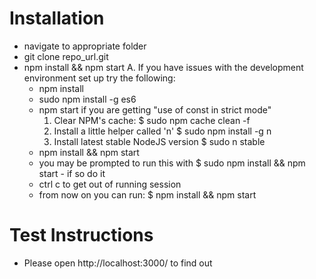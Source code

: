 # Installation
  - navigate to appropriate folder
  - git clone repo_url.git
  - npm install && npm start
    A. If you have issues with the development environment set up try the following:
      - npm install
      - sudo npm install -g es6
      - npm start
      if you are getting "use of const in strict mode"
        1) Clear NPM's cache:
        $ sudo npm cache clean -f
        2) Install a little helper called 'n'
        $ sudo npm install -g n
        3) Install latest stable NodeJS version
        $ sudo n stable
      - npm install && npm start
      - you may be prompted to run this with $ sudo npm install && npm start - if so do it
      - ctrl c to get out of running session
      - from now on you can run:
      $ npm install && npm start

# Test Instructions
  - Please open http://localhost:3000/ to find out
